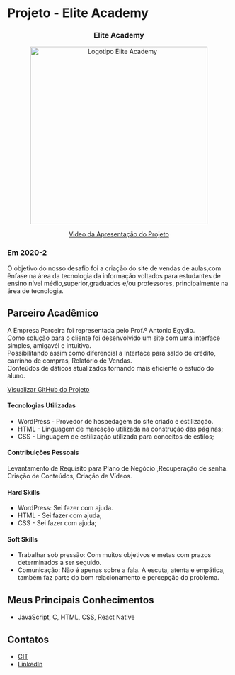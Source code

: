 # Projeto - Elite Academy

<div align=center>
 <h3>Elite Academy</h3>
  <img src="https://user-images.githubusercontent.com/111800315/192194539-4a57fe0a-7687-49c3-9918-d2703c4dafdb.png" width=400 alt="Logotipo Elite Academy" />
 
  <a href="https://drive.google.com/file/d/171P9D6hfO-bxYBSApbL8MUAtkh-QTQEs/view?usp=sharing">Video da Apresentação do Projeto</a>
</div>



### Em 2020-2
O objetivo do nosso desafio foi a criação do site de vendas de aulas,com ênfase  na área da tecnologia da informação voltados para estudantes de ensino nível médio,superior,graduados e/ou professores, principalmente na área de tecnologia.

## Parceiro Acadêmico
A Empresa Parceira foi representada pelo Prof.º Antonio Egydio.<br>
Como solução para o cliente foi desenvolvido um site com uma interface simples, amigavél e intuitiva.<br>
Possibilitando assim como diferencial a Interface para saldo de crédito, carrinho de compras, Relatório de Vendas. <br>
Conteúdos de dáticos atualizados tornando mais eficiente o estudo do aluno. 



[Visualizar GitHub do Projeto](https://github.com/Ritas2022/ProjetoIntegrador01)

#### Tecnologias Utilizadas

- WordPress - Provedor de hospedagem do site criado e estilização.
- HTML - Linguagem de marcação utilizada na construção das páginas;
- CSS -  Linguagem de estilização utilizada para conceitos de estilos;

#### Contribuições Pessoais
Levantamento de Requisito para Plano de Negócio ,Recuperação de senha.
Criação de Conteúdos, Criação de Vídeos.

#### Hard Skills
- WordPress: Sei fazer com ajuda.
- HTML - Sei fazer com ajuda;
- CSS - Sei fazer com ajuda;

#### Soft Skills
- Trabalhar sob pressão: Com muitos objetivos e metas com prazos determinados a ser seguido. 
- Comunicação: Não é apenas sobre a fala. A escuta, atenta e empática, também faz parte do bom relacionamento e percepção do problema. 


## Meus Principais Conhecimentos

- JavaScript, C, HTML, CSS, React Native

## Contatos
* [GIT](https://github.com/ritas2022)
* [LinkedIn](https://www.linkedin.com/in/rita-ferreira-894ba1200)


